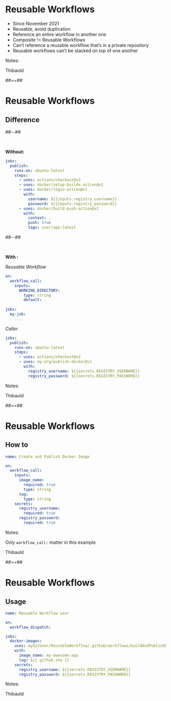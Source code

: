 <!-- .slide: -->

# Reusable Workflows

- Since November 2021
- Reusable, avoid duplication 
- Reference an entire workflow in another one
- Composite != Reusable Workflows
- Can’t reference a reusable workflow that’s in a private repository
- Reusable workflows can’t be stacked on top of one another

Notes:

Thibauld

##==## 
<!-- .slide: class="two-column-layout with-code"-->
# Reusable Workflows
## Difference 

##--##

<br/>

**Without:**

```yaml
jobs:
  publish:
    runs-on: ubuntu-latest
    steps:
      - uses: actions/checkout@v2
      - uses: docker/setup-buildx-action@v1
      - uses: docker/login-action@v1
        with:
          username: ${{inputs.registry_username}}
          password: ${{inputs.registry_password}}
      - uses: docker/build-push-action@v2
        with:
          context: .
          push: true
          tags: user/app:latest
```

##--##

<br/>

**With :**

*Reusable Workflow*
```yaml
on:
  workflow_call:
    inputs:
      WORKING_DIRECTORY:
        type: string
        default: .
        
jobs:
  my-job:
    ....
```

_Caller_

```yaml
jobs:
  publish:
    runs-on: ubuntu-latest
    steps:
      - uses: actions/checkout@v2
      - uses: my-org/publish-docker@v1
        with:
          registry_username: ${{secrets.REGISTRY_USERNAME}}
          registry_password: ${{secrets.REGISTRY_PASSWORD}}
```

Notes:

Thibauld

##==##
<!-- .slide: class="with-code"-->
# Reusable Workflows
## How to

```yaml
name: Create and Publish Docker Image

on:
  workflow_call:
    inputs:
      image_name:
        required: true
        type: string
      tag: 
        type: string
    secrets:
      registry_username:
        required: true
      registry_password:
        required: true
```

Notes: 

Only `workflow_call:` matter in this example

Thibauld

##==##
<!-- .slide: class="with-code"-->
# Reusable Workflows
## Usage

```yaml 
name: Reusable Workflow user

on:
  workflow_dispatch:

jobs:
  docker-images:
    uses: myGitUser/ReusableWorkflow/.github/workflows/buildAndPublishDockerImage.yml@main 
    with:
      image_name: my-awesome-app
      tag: ${{ github.sha }}
    secrets:
      registry_username: ${{secrets.REGISTRY_USERNAME}}
      registry_password: ${{secrets.REGISTRY_PASSWORD}}
```

Notes:

Thibauld
